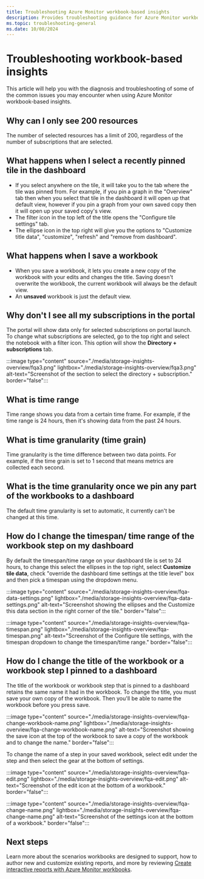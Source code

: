 ```yaml
---
title: Troubleshooting Azure Monitor workbook-based insights
description: Provides troubleshooting guidance for Azure Monitor workbook-based insights for services like Azure Key Vault, Azure Cosmos DB, Azure Storage, and Azure Cache for Redis.
ms.topic: troubleshooting-general
ms.date: 10/08/2024
---
```


# Troubleshooting workbook-based insights

This article will help you with the diagnosis and troubleshooting of some of the common issues you may encounter when using Azure Monitor workbook-based insights.


## Why can I only see 200 resources

The number of selected resources has a limit of 200, regardless of the number of subscriptions that are selected.

## What happens when I select a recently pinned tile in the dashboard

* If you select anywhere on the tile, it will take you to the tab where the tile was pinned from. For example, if you pin a graph in the "Overview" tab then when you select that tile in the dashboard it will open up that default view, however if you pin a graph from your own saved copy then it will open up your saved copy's view.
* The filter icon in the top left of the title opens the "Configure tile settings" tab.
* The ellipse icon in the top right will give you the options to "Customize title data", "customize", "refresh" and "remove from dashboard".

## What happens when I save a workbook

* When you save a workbook, it lets you create a new copy of the workbook with your edits and changes the title. Saving doesn't overwrite the workbook, the current workbook will always be the default view.
* An **unsaved** workbook is just the default view.

## Why don't I see all my subscriptions in the portal

The portal will show data only for selected subscriptions on portal launch. To change what subscriptions are selected, go to the top right and select the notebook with a filter icon. This option will show the **Directory + subscriptions** tab.
<!-- convertborder later -->
:::image type="content" source="./media/storage-insights-overview/fqa3.png" lightbox="./media/storage-insights-overview/fqa3.png" alt-text="Screenshot of the section to select the directory + subscription." border="false":::

## What is time range

Time range shows you data from a certain time frame. For example, if the time range is 24 hours, then it's showing data from the past 24 hours.

## What is time granularity (time grain)

Time granularity is the time difference between two data points. For example, if the time grain is set to 1 second that means metrics are collected each second.

## What is the time granularity once we pin any part of the workbooks to a dashboard

The default time granularity is set to automatic, it currently can't be changed at this time.

## How do I change the timespan/ time range of the workbook step on my dashboard

By default the timespan/time range on your dashboard tile is set to 24 hours, to change this select the ellipses in the top right, select **Customize tile data**, check "override the dashboard time settings at the title level" box and then pick a timespan using the dropdown menu.  
<!-- convertborder later -->
:::image type="content" source="./media/storage-insights-overview/fqa-data-settings.png" lightbox="./media/storage-insights-overview/fqa-data-settings.png" alt-text="Screenshot showing the ellipses and the Customize this data section in the right corner of the tile." border="false":::
<!-- convertborder later -->
:::image type="content" source="./media/storage-insights-overview/fqa-timespan.png" lightbox="./media/storage-insights-overview/fqa-timespan.png" alt-text="Screenshot of the Configure tile settings, with the timespan dropdown to change the timespan/time range." border="false":::

## How do I change the title of the workbook or a workbook step I pinned to a dashboard

The title of the workbook or workbook step that is pinned to a dashboard retains the same name it had in the workbook. To change the title, you must save your own copy of the workbook. Then you'll be able to name the workbook before you press save.
<!-- convertborder later -->
:::image type="content" source="./media/storage-insights-overview/fqa-change-workbook-name.png" lightbox="./media/storage-insights-overview/fqa-change-workbook-name.png" alt-text="Screenshot showing the save icon at the top of the workbook to save a copy of the workbook and to change the name." border="false":::

To change the name of a step in your saved workbook, select edit under the step and then select the gear at the bottom of settings.
<!-- convertborder later -->
:::image type="content" source="./media/storage-insights-overview/fqa-edit.png" lightbox="./media/storage-insights-overview/fqa-edit.png" alt-text="Screenshot of the edit icon at the bottom of a workbook." border="false":::
<!-- convertborder later -->
:::image type="content" source="./media/storage-insights-overview/fqa-change-name.png" lightbox="./media/storage-insights-overview/fqa-change-name.png" alt-text="Screenshot of the settings icon at the bottom of a workbook." border="false":::

## Next steps

Learn more about the scenarios workbooks are designed to support, how to author new and customize existing reports, and more by reviewing [Create interactive reports with Azure Monitor workbooks](../visualize/workbooks-overview.md).
